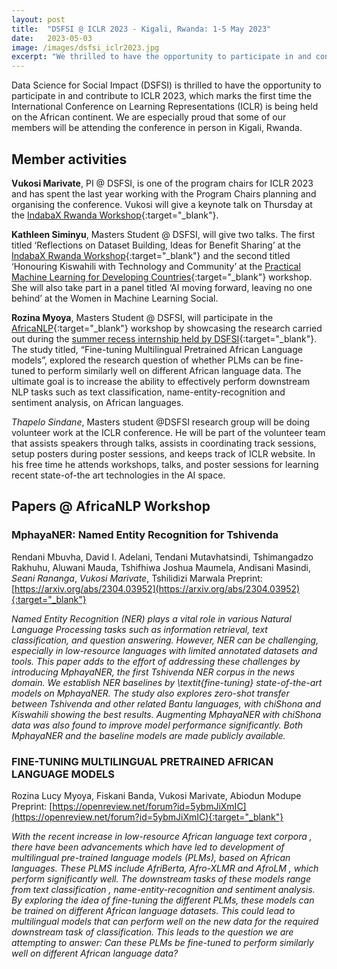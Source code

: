 ```yaml
---
layout: post
title:  "DSFSI @ ICLR 2023 - Kigali, Rwanda: 1-5 May 2023"
date:   2023-05-03
image: /images/dsfsi_iclr2023.jpg
excerpt: "We thrilled to have the opportunity to participate in and contribute to ICLR 2023 in Kigali"
---
```


Data Science for Social Impact (DSFSI) is thrilled to have the opportunity to participate in and contribute to ICLR 2023, which marks the first time the International Conference on Learning Representations (ICLR) is being held on the African continent. We are especially proud that some of our members will be attending the conference in person in Kigali, Rwanda.

## Member activities 

**Vukosi Marivate**, PI @ DSFSI, is one of the program chairs for ICLR 2023 and has spent the last year working with the Program Chairs planning and organising the conference. Vukosi will give a keynote talk on Thursday at the [IndabaX Rwanda Workshop](https://indabaxrwanda.github.io/){:target="_blank"}.

**Kathleen Siminyu**, Masters Student @ DSFSI, will give two talks. The first titled ‘Reflections on Dataset Building, Ideas for Benefit Sharing’ at the [IndabaX Rwanda Workshop](https://indabaxrwanda.github.io/){:target="_blank"} and the second titled ‘Honouring Kiswahili with Technology and Community’ at the [Practical Machine Learning for Developing Countries](https://pml4dc.github.io/iclr2023/){:target="_blank"} workshop. She will also take part in a panel titled ‘AI moving forward, leaving no one behind’ at the Women in Machine Learning Social. 

**Rozina Myoya**, Masters Student @ DSFSI, will participate in the [AfricaNLP](https://sites.google.com/view/africanlp2023/home){:target="_blank"} workshop by showcasing the research carried out during the [summer recess internship held by DSFSI](https://dsfsi.github.io/blog/Fiskani-Rozina-internship/){:target="_blank"}. The study titled, “Fine-tuning Multilingual Pretrained African Language models”, explored the research question of whether  PLMs can be fine-tuned to perform similarly well on different African language data. The ultimate goal is to increase the ability to effectively perform downstream NLP tasks such as text classification, name-entity-recognition and sentiment analysis, on African languages. 

*Thapelo Sindane*, Masters student @DSFSI research group will be doing volunteer work at the ICLR conference. He will be part of the volunteer team that assists speakers through talks,  assists  in coordinating track sessions, setup posters during poster sessions, and keeps track of ICLR website.  In his free time he attends workshops, talks, and poster sessions for learning recent state-of-the art technologies in the AI space.

## Papers @ AfricaNLP Workshop

### MphayaNER: Named Entity Recognition for Tshivenda
Rendani Mbuvha, David I. Adelani, Tendani Mutavhatsindi, Tshimangadzo Rakhuhu, Aluwani Mauda, Tshifhiwa Joshua Maumela, Andisani Masindi, *Seani Rananga*, *Vukosi Marivate*, Tshilidizi Marwala
Preprint: [https://arxiv.org/abs/2304.03952](https://arxiv.org/abs/2304.03952){:target="_blank"}

*Named Entity Recognition (NER) plays a vital role in various Natural Language Processing tasks such as information retrieval, text classification, and question answering. However, NER can be challenging, especially in low-resource languages with limited annotated datasets and tools. This paper adds to the effort of addressing these challenges by introducing MphayaNER, the first Tshivenda NER corpus in the news domain. We establish NER baselines by \textit{fine-tuning} state-of-the-art models on MphayaNER. The study also explores zero-shot transfer between Tshivenda and other related Bantu languages, with chiShona and Kiswahili showing the best results. Augmenting MphayaNER with chiShona data was also found to improve model performance significantly. Both MphayaNER and the baseline models are made publicly available.*

### FINE-TUNING MULTILINGUAL PRETRAINED AFRICAN LANGUAGE MODELS
Rozina Lucy Myoya, Fiskani Banda, Vukosi Marivate, Abiodun Modupe
Preprint: [https://openreview.net/forum?id=5ybmJiXmIC](https://openreview.net/forum?id=5ybmJiXmIC){:target="_blank"}

*With the recent increase in low-resource African language text corpora , there have been advancements which have led to development of multilingual pre-trained language models (PLMs), based on African languages. These PLMS include AfriBerta, Afro-XLMR and AfroLM  ,  which perform significantly well. The downstream tasks of these models range from text classification , name-entity-recognition and sentiment analysis. By exploring the idea of fine-tuning the different PLMs, these models can be trained on different African language datasets. This could lead to multilingual models that can perform well on the new data for the  required downstream task of classification. This leads to the question we are attempting to answer: Can these PLMs be fine-tuned to perform similarly well on different African language data?*
